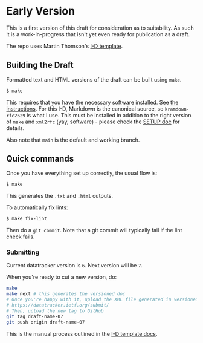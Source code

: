 # Early Version

This is a first version of this draft for consideration as to suitability.
As such it is a work-in-progress that isn't yet even ready for publication
as a draft.


The repo uses Martin Thomson's [I-D template](https://github.com/martinthomson/i-d-template).

## Building the Draft

Formatted text and HTML versions of the draft can be built using `make`.

```sh
$ make
```

This requires that you have the necessary software installed.  See
[the instructions](https://github.com/martinthomson/i-d-template/blob/master/doc/SETUP.md). For this I-D, Markdown is the canonical source, so `kramdown-rfc2629` is what I use. This must be installed in addition to the right version of `make` and `xml2rfc` (yay, software) - please check the [SETUP doc](https://github.com/martinthomson/i-d-template/blob/master/doc/SETUP.md) for details. 

Also note that `main` is the default and working branch.

## Quick commands

Once you have everything set up correctly, the usual flow is:

```sh
$ make
```

This generates the `.txt` and `.html` outputs. 

To automatically fix lints:
```sh
$ make fix-lint
```

Then do a `git commit`. Note that a git commit will typically fail if the lint check fails.

### Submitting 

Current datatracker version is `6`. Next version will be `7`.

When you're ready to cut a new version, do:
```sh
make 
make next # this generates the versioned doc
# Once you're happy with it, upload the XML file generated in versioned/
# https://datatracker.ietf.org/submit/
# Then, upload the new tag to GitHub
git tag draft-name-07
git push origin draft-name-07
```

This is the manual process outlined in the [I-D template docs](https://github.com/martinthomson/i-d-template/blob/main/doc/SUBMITTING.md#manual-process). 
